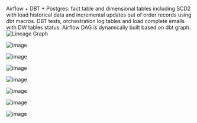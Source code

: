Airflow + DBT + Postgres: fact table and dimensional tables including SCD2 with load historical data and incremental updates out of order records using dbt macros.
DBT tests, orchestration log tables and load complete emails with DW tables status. 
Airflow DAG is dynamically built based on dbt graph.
![Lineage Graph](https://github.com/KaterynaD/Dimensional-Modeling---PolicyTransactions/assets/16999229/47d814ce-13fe-45ca-b2e6-6c1f06b02030)

![image](https://github.com/KaterynaD/Dimensional-Modeling---PolicyTransactions/assets/16999229/4f7d769e-afb0-42a1-8e78-46c3159a7788)

![image](https://github.com/KaterynaD/Dimensional-Modeling---PolicyTransactions/assets/16999229/e572578f-653c-4517-b7fa-66cd7bfdc619)


![image](https://github.com/KaterynaD/Dimensional-Modeling---PolicyTransactions/assets/16999229/5a74cb5d-09e8-4ccf-a1e7-a1c366eabe9f)

![image](https://github.com/KaterynaD/Dimensional-Modeling---PolicyTransactions/assets/16999229/f0bfb9da-cf44-479e-9bf0-06cab5d9c1ec)

![image](https://github.com/KaterynaD/Dimensional-Modeling---PolicyTransactions/assets/16999229/332d58cb-2abb-4a64-9643-f1eb529fc6c7)

![image](https://github.com/KaterynaD/Dimensional-Modeling---PolicyTransactions/assets/16999229/369529a4-ae37-435e-b703-86af26f9ba44)


![image](https://github.com/KaterynaD/Dimensional-Modeling---PolicyTransactions/assets/16999229/c2004af7-7d69-460b-8b8f-4894e8d722bc)
